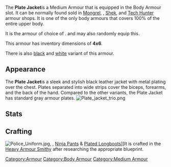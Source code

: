 The **Plate Jacket**is a Medium Armour that is equipped in the Body
Armour slot. It can be normally found sold in
[Mongrel](Mongrel.md "wikilink"), [](03%20-%20Projects%20&%20Wikis/Kenshi/Kenshi%20Wiki/Kenshi%20Wiki%20Template/United_Cities.md), [Shek](03%20-%20Projects%20&%20Wikis/Kenshi/Kenshi%20Wiki/Kenshi%20Wiki%20Template/Shek_Kingdom.md "wikilink"), and
[Tech Hunter](03%20-%20Projects%20&%20Wikis/Kenshi/Kenshi%20Wiki/Kenshi%20Wiki%20Template/Tech_Hunters.md "wikilink") armour shops. It is one of the
only body armours that covers 100% of the entire upper body.

It is the armour of choice of [](Traders_Guard.md). [](Bounty_Hunter.md) and [](Tech_Hunter_Gate_Guard.md) may also randomly equip this.

This armour has inventory dimensions of **4x6**.

There is also [black](Black_Plate_Jacket.md "wikilink") and
[white](White_Plate_Jacket.md "wikilink") variant of this armour.

## Appearance

The **Plate Jacket**is a sleek and stylish black leather jacket with
metal plating over the chest. Plates separated into wide strips cover
the biceps, forearms, and the back of the hand. Compared to the other
variants, the Plate Jacket has standard gray armour plates.
![](Plate_jacket_trio.png "Plate_jacket_trio.png")

## Stats

## Crafting

![](Police_Uniform.jpg "Police_Uniform.jpg"), [](Plate_Jacket.md), [Ninja Pants](Ninja_Pants.md "wikilink")
& [Plated Longboots](Plated_Longboots.md "wikilink")\]\]It is crafted in
the [Heavy Armour Smithy](Heavy_Armour_Smithy.md "wikilink") after
researching the appropriate blueprint.

[Category:Armour](Category:Armour "wikilink") [Category:Body
Armour](Category:Body_Armour "wikilink") [Category:Medium
Armour](Category:Medium_Armour "wikilink")